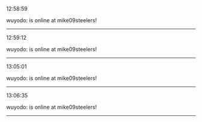 12:58:59

wuyodo: is online at mike09steelers!

---

12:59:12

wuyodo: is online at mike09steelers!

---

13:05:01

wuyodo: is online at mike09steelers!

---

13:06:35

wuyodo: is online at mike09steelers!

---

